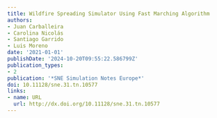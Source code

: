 ```yaml
---
title: Wildfire Spreading Simulator Using Fast Marching Algorithm
authors:
- Juan Carballeira
- Carolina Nicolás
- Santiago Garrido
- Luis Moreno
date: '2021-01-01'
publishDate: '2024-10-20T09:55:22.586799Z'
publication_types:
- 2
publication: '*SNE Simulation Notes Europe*'
doi: 10.11128/sne.31.tn.10577
links:
- name: URL
  url: http://dx.doi.org/10.11128/sne.31.tn.10577
---
```

